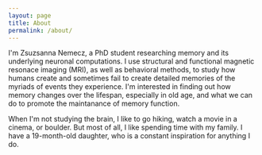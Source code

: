 ```yaml
---
layout: page
title: About
permalink: /about/
---
```


I'm Zsuzsanna Nemecz, a PhD student researching memory and its underlying neuronal computations. I use structural and functional magnetic resonace imaging (MRI), as well as behavioral methods, to study how humans create and sometimes fail to create detailed memories of the myriads of events they experience. I'm interested in finding out how memory changes over the lifespan, especially in old age, and what we can do to promote the maintanance of memory function.

When I'm not studying the brain, I like to go hiking, watch a movie in a cinema, or boulder. But most of all, I like spending time with my family. I have a 19-month-old daughter, who is a constant inspiration for anything I do.   
